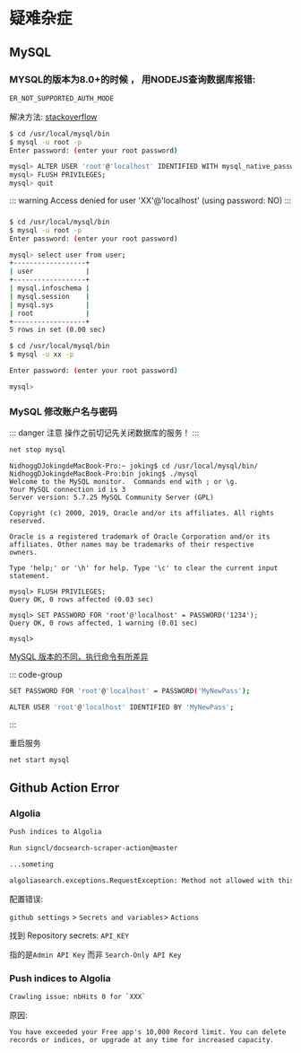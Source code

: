 # 疑难杂症


## MySQL

### MYSQL的版本为8.0+的时候 ， 用NODEJS查询数据库报错:

```sh
ER_NOT_SUPPORTED_AUTH_MODE
```

解决方法: [stackoverflow](https://stackoverflow.com/questions/50093144/mysql-8-0-client-does-not-support-authentication-protocol-requested-by-server)

```sh
$ cd /usr/local/mysql/bin
$ mysql -u root -p
Enter password: (enter your root password)

mysql> ALTER USER 'root'@'localhost' IDENTIFIED WITH mysql_native_password BY 'your_new_password';
mysql> FLUSH PRIVILEGES;
mysql> quit
```

::: warning
Access denied for user 'XX'@'localhost' (using password: NO)
:::
### 

```sh
$ cd /usr/local/mysql/bin
$ mysql -u root -p
Enter password: (enter your root password)

mysql> select user from user;
+------------------+
| user             |
+------------------+
| mysql.infoschema |
| mysql.session    |
| mysql.sys        |
| root             |
+------------------+
5 rows in set (0.00 sec)
```

```sh
$ cd /usr/local/mysql/bin
$ mysql -u xx -p

Enter password: (enter your root password)

mysql>
```

### MySQL 修改账户名与密码


::: danger 注意
操作之前切记先关闭数据库的服务！
:::

```sh
net stop mysql
```


```sh{15,18}
NidhoggDJokingdeMacBook-Pro:~ joking$ cd /usr/local/mysql/bin/ 
NidhoggDJokingdeMacBook-Pro:bin joking$ ./mysql
Welcome to the MySQL monitor.  Commands end with ; or \g.
Your MySQL connection id is 3
Server version: 5.7.25 MySQL Community Server (GPL)

Copyright (c) 2000, 2019, Oracle and/or its affiliates. All rights reserved.

Oracle is a registered trademark of Oracle Corporation and/or its
affiliates. Other names may be trademarks of their respective
owners.

Type 'help;' or '\h' for help. Type '\c' to clear the current input statement.

mysql> FLUSH PRIVILEGES;
Query OK, 0 rows affected (0.03 sec)

mysql> SET PASSWORD FOR 'root'@'localhost' = PASSWORD('1234');
Query OK, 0 rows affected, 1 warning (0.01 sec)

mysql>
```

[MySQL 版本的不同，执行命令有所差异](https://dev.mysql.com/doc/refman/5.7/en/resetting-permissions.html)

<!-- ```sh
MySQL 5.7.6 and later:
ALTER USER 'root'@'localhost' IDENTIFIED BY 'MyNewPass'; 

MySQL 5.7.5 and earlier:
SET PASSWORD FOR 'root'@'localhost' = PASSWORD('MyNewPass');
``` -->

::: code-group

```sh [MySQL 5.7.5 and earlier]
SET PASSWORD FOR 'root'@'localhost' = PASSWORD('MyNewPass');
```

```sh [MySQL 5.7.6 and later]
ALTER USER 'root'@'localhost' IDENTIFIED BY 'MyNewPass'; 
```
:::



重启服务

```sh
net start mysql
```



## Github Action Error

### Algolia

```sh
Push indices to Algolia

Run signcl/docsearch-scraper-action@master

...someting

algoliasearch.exceptions.RequestException: Method not allowed with this API key

```

配置错误:

`github settings` > `Secrets and variables`> `Actions`

找到 Repository secrets: `API_KEY`

指的是`Admin API Key` 而非 `Search-Only API Key`


### Push indices to Algolia

```sh
Crawling issue: nbHits 0 for `XXX`
```

原因:

```
You have exceeded your Free app's 10,000 Record limit. You can delete records or indices, or upgrade at any time for increased capacity.
```
